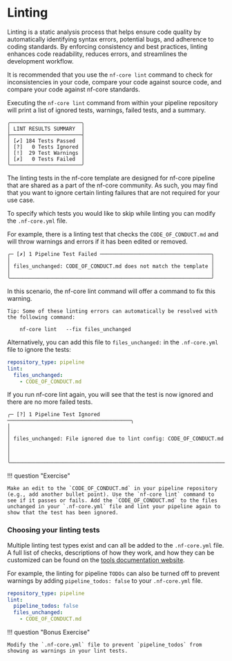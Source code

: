 # Linting

Linting is a static analysis process that helps ensure code quality by automatically identifying syntax errors, potential bugs, and adherence to coding standards. By enforcing consistency and best practices, linting enhances code readability, reduces errors, and streamlines the development workflow.

It is recommended that you use the `nf-core lint` command to check for inconsistencies in your code, compare your code against source code, and compare your code against nf-core standards.

Executing the `nf-core lint` command from within your pipeline repository will print a list of ignored tests, warnings, failed tests, and a summary. 

```console
╭───────────────────────╮
│ LINT RESULTS SUMMARY  │
├───────────────────────┤
│ [✔] 184 Tests Passed  │
│ [?]   0 Tests Ignored │
│ [!]  29 Test Warnings │
│ [✗]   0 Tests Failed  │
╰───────────────────────╯
```

The linting tests in the nf-core template are designed for nf-core pipeline that are shared as a part of the nf-core community. As such, you may find that you want to ignore certain linting failures that are not required for your use case.

To specify which tests you would like to skip while linting you can modify the `.nf-core.yml` file.

For example, there is a linting test that checks the `CODE_OF_CONDUCT.md` and will throw warnings and errors if it has been edited or removed.

```console
╭─ [✗] 1 Pipeline Test Failed ────────────────────────────────────╮
│                                                                 │
│ files_unchanged: CODE_OF_CONDUCT.md does not match the template │
│                                                                 │
╰─────────────────────────────────────────────────────────────────╯
```

In this scenario, the nf-core lint command will offer a command to fix this warning.

```console
Tip: Some of these linting errors can automatically be resolved with the following command:

    nf-core lint   --fix files_unchanged
```

Alternatively, you can add this file to  `files_unchanged:` in the `.nf-core.yml` file to ignore the tests:

```yml
repository_type: pipeline
lint:
  files_unchanged:
    - CODE_OF_CONDUCT.md
```

If you run nf-core lint again, you will see that the test is now ignored and there are no more failed tests.

```console
╭─ [?] 1 Pipeline Test Ignored ────────────────────────────────────────╮
│                                                                      │
│ files_unchanged: File ignored due to lint config: CODE_OF_CONDUCT.md │
│                                                                      │
╰──────────────────────────────────────────────────────────────────────╯
```

!!! question "Exercise"

    Make an edit to the `CODE_OF_CONDUCT.md` in your pipeline repository (e.g., add another bullet point). Use the `nf-core lint` command to see if it passes or fails. Add the `CODE_OF_CONDUCT.md` to the files unchanged in your `.nf-core.yml` file and lint your pipeline again to show that the test has been ignored.

### Choosing your linting tests

Multiple linting test types exist and can all be added to the `.nf-core.yml` file. A full list of checks, descriptions of how they work, and how they can be customized can be found on the [tools documentation website](https://nf-co.re/tools/docs). 

For example, the linting for pipeline `TODOs` can also be turned off to prevent warnings by adding `pipeline_todos: false` to your `.nf-core.yml` file.

```yml
repository_type: pipeline
lint:
  pipeline_todos: false
  files_unchanged:
    - CODE_OF_CONDUCT.md
```

!!! question "Bonus Exercise"

    Modify the `.nf-core.yml` file to prevent `pipeline_todos` from showing as warnings in your lint tests.
